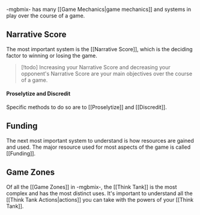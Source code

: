 
-mgbmix- has many [[Game Mechanics|game mechanics]] and systems in play over the course of a game. 

## Narrative Score

The most important system is the [[Narrative Score]], which is the deciding factor to winning or losing the game. 

> [!todo] Increasing your Narrative Score and decreasing your opponent's Narrative Score are your main objectives over the course of a game. 
#### Proselytize and Discredit

Specific methods to do so are to [[Proselytize]] and [[Discredit]].

## Funding

The next most important system to understand is how resources are gained and used. The major resource used for most aspects of the game is called [[Funding]].

## Game Zones

Of all the [[Game Zones]] in -mgbmix-, the [[Think Tank]] is the most complex and has the most distinct uses. It's important to understand all the [[Think Tank Actions|actions]] you can take with the powers of your [[Think Tank]].


